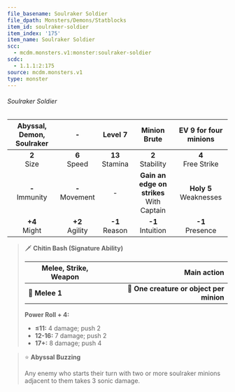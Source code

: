 ```yaml
---
file_basename: Soulraker Soldier
file_dpath: Monsters/Demons/Statblocks
item_id: soulraker-soldier
item_index: '175'
item_name: Soulraker Soldier
scc:
  - mcdm.monsters.v1:monster:soulraker-soldier
scdc:
  - 1.1.1:2:175
source: mcdm.monsters.v1
type: monster
---
```


###### Soulraker Soldier

| Abyssal, Demon, Soulraker |          -          |       Level 7       |                 Minion Brute                  |   EV 9 for four minions    |
| :-----------------------: | :-----------------: | :-----------------: | :-------------------------------------------: | :------------------------: |
|      **2**<br/> Size      |  **6**<br/> Speed   | **13**<br/> Stamina |             **2**<br/> Stability              |   **4**<br/> Free Strike   |
|    **-**<br/> Immunity    | **-**<br/> Movement |          -          | **Gain an edge on strikes**<br/> With Captain | **Holy 5**<br/> Weaknesses |
|     **+4**<br/> Might     | **+2**<br/> Agility | **-1**<br/> Reason  |             **-1**<br/> Intuition             |    **-1**<br/> Presence    |

<!-- -->
> 🗡 **Chitin Bash (Signature Ability)**
>
> | **Melee, Strike, Weapon** |                          **Main action** |
> | ------------------------- | ---------------------------------------: |
> | **📏 Melee 1**            | **🎯 One creature or object per minion** |
>
> **Power Roll + 4:**
>
> - **≤11:** 4 damage; push 2
> - **12-16:** 7 damage; push 2
> - **17+:** 8 damage; push 4

<!-- -->
> ⭐️ **Abyssal Buzzing**
>
> Any enemy who starts their turn with two or more soulraker minions adjacent to them takes 3 sonic damage.
